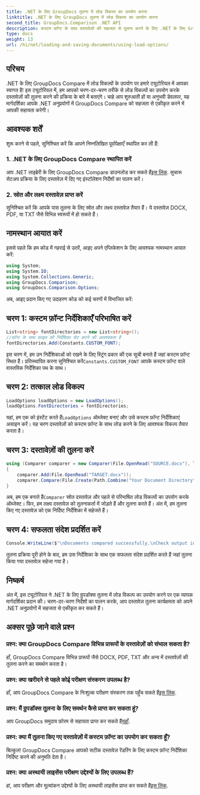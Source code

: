 ```yaml
---
title: .NET के लिए GroupDocs तुलना में लोड विकल्प का उपयोग करना
linktitle: .NET के लिए GroupDocs तुलना में लोड विकल्प का उपयोग करना
second_title: GroupDocs.Comparison .NET API
description: कस्टम फ़ॉन्ट के साथ दस्तावेज़ों की सहजता से तुलना करने के लिए .NET के लिए GroupDocs Compare में लोड विकल्पों का उपयोग करना सीखें।
type: docs
weight: 13
url: /hi/net/loading-and-saving-documents/using-load-options/
---
```

## परिचय
.NET के लिए GroupDocs Compare में लोड विकल्पों के उपयोग पर हमारे ट्यूटोरियल में आपका स्वागत है! इस ट्यूटोरियल में, हम आपको चरण-दर-चरण तरीके से लोड विकल्पों का उपयोग करके दस्तावेज़ों की तुलना करने की प्रक्रिया के बारे में बताएंगे। चाहे आप शुरुआती हों या अनुभवी डेवलपर, यह मार्गदर्शिका आपके .NET अनुप्रयोगों में GroupDocs Compare को सहजता से एकीकृत करने में आपकी सहायता करेगी।
## आवश्यक शर्तें
शुरू करने से पहले, सुनिश्चित करें कि आपने निम्नलिखित पूर्वापेक्षाएँ स्थापित कर ली हैं:
### 1. .NET के लिए GroupDocs Compare स्थापित करें
 आप .NET लाइब्रेरी के लिए GroupDocs Compare डाउनलोड कर सकते हैं[इस लिंक](https://releases.groupdocs.com/comparison/net/). सुचारू सेटअप प्रक्रिया के लिए दस्तावेज़ में दिए गए इंस्टॉलेशन निर्देशों का पालन करें।
### 2. स्रोत और लक्ष्य दस्तावेज़ प्राप्त करें
सुनिश्चित करें कि आपके पास तुलना के लिए स्रोत और लक्ष्य दस्तावेज़ तैयार हैं। ये दस्तावेज़ DOCX, PDF, या TXT जैसे विभिन्न स्वरूपों में हो सकते हैं।
## नामस्थान आयात करें
इससे पहले कि हम कोड में गहराई से उतरें, आइए अपने एप्लिकेशन के लिए आवश्यक नामस्थान आयात करें:
```csharp
using System;
using System.IO;
using System.Collections.Generic;
using GroupDocs.Comparison;
using GroupDocs.Comparison.Options;
```
अब, आइए प्रदान किए गए उदाहरण कोड को कई चरणों में विभाजित करें:
## चरण 1: कस्टम फ़ॉन्ट निर्देशिकाएँ परिभाषित करें
```csharp
List<string> fontDirectories = new List<string>();
//फ़ॉन्ट के साथ फ़ाइल की निर्देशिका सेट करने की आवश्यकता है
fontDirectories.Add(Constants.CUSTOM_FONT);
```
 इस चरण में, हम उन निर्देशिकाओं को रखने के लिए स्ट्रिंग प्रकार की एक सूची बनाते हैं जहां कस्टम फ़ॉन्ट स्थित हैं। प्रतिस्थापित करना सुनिश्चित करें`Constants.CUSTOM_FONT` आपके कस्टम फ़ॉन्ट वाले वास्तविक निर्देशिका पथ के साथ।
## चरण 2: तत्काल लोड विकल्प
```csharp
LoadOptions loadOptions = new LoadOptions();
loadOptions.FontDirectories = fontDirectories;
```
 यहां, हम एक को इंस्टेंट करते हैं`LoadOptions` ऑब्जेक्ट बनाएं और उसे कस्टम फ़ॉन्ट निर्देशिकाएं असाइन करें। यह चरण दस्तावेज़ों को कस्टम फ़ॉन्ट के साथ लोड करने के लिए आवश्यक विकल्प तैयार करता है।
## चरण 3: दस्तावेज़ों की तुलना करें
```csharp
using (Comparer comparer = new Comparer(File.OpenRead("SOURCE.docx"), loadOptions))
{
    comparer.Add(File.OpenRead("TARGET.docx"));
    comparer.Compare(File.Create(Path.Combine("Your Document Directory", "RESULT.docx")));
}
```
 अब, हम एक बनाते हैं`Comparer` स्रोत दस्तावेज़ और पहले से परिभाषित लोड विकल्पों का उपयोग करके ऑब्जेक्ट। फिर, हम लक्ष्य दस्तावेज़ को तुलनाकर्ता में जोड़ते हैं और तुलना करते हैं। अंत में, हम तुलना किए गए दस्तावेज़ को एक निर्दिष्ट निर्देशिका में सहेजते हैं।
## चरण 4: सफलता संदेश प्रदर्शित करें
```csharp
Console.WriteLine($"\nDocuments compared successfully.\nCheck output in {Directory.GetCurrentDirectory()}.");
```
तुलना प्रक्रिया पूरी होने के बाद, हम उस निर्देशिका के साथ एक सफलता संदेश प्रदर्शित करते हैं जहां तुलना किया गया दस्तावेज़ सहेजा गया है।
## निष्कर्ष
अंत में, इस ट्यूटोरियल ने .NET के लिए ग्रुपडॉक्स तुलना में लोड विकल्प का उपयोग करने पर एक व्यापक मार्गदर्शिका प्रदान की। चरण-दर-चरण निर्देशों का पालन करके, आप दस्तावेज़ तुलना कार्यक्षमता को अपने .NET अनुप्रयोगों में सहजता से एकीकृत कर सकते हैं।
## अक्सर पूछे जाने वाले प्रश्न
### प्रश्न: क्या GroupDocs Compare विभिन्न प्रारूपों के दस्तावेज़ों को संभाल सकता है?
हाँ, GroupDocs Compare विभिन्न प्रारूपों जैसे DOCX, PDF, TXT और अन्य में दस्तावेज़ों की तुलना करने का समर्थन करता है।
### प्रश्न: क्या खरीदने से पहले कोई परीक्षण संस्करण उपलब्ध है?
 हाँ, आप GroupDocs Compare के निःशुल्क परीक्षण संस्करण तक पहुँच सकते हैं[इस लिंक](https://releases.groupdocs.com/).
### प्रश्न: मैं ग्रुपडॉक्स तुलना के लिए समर्थन कैसे प्राप्त कर सकता हूं?
 आप GroupDocs समुदाय फ़ोरम से सहायता प्राप्त कर सकते हैं[यहाँ](https://forum.groupdocs.com/c/comparison/12).
### प्रश्न: क्या मैं तुलना किए गए दस्तावेज़ों में कस्टम फ़ॉन्ट का उपयोग कर सकता हूँ?
बिल्कुल! GroupDocs Compare आपको सटीक दस्तावेज़ रेंडरिंग के लिए कस्टम फ़ॉन्ट निर्देशिका निर्दिष्ट करने की अनुमति देता है।
### प्रश्न: क्या अस्थायी लाइसेंस परीक्षण उद्देश्यों के लिए उपलब्ध हैं?
हां, आप परीक्षण और मूल्यांकन उद्देश्यों के लिए अस्थायी लाइसेंस प्राप्त कर सकते हैं[इस लिंक](https://purchase.groupdocs.com/temporary-license/).